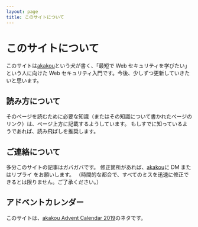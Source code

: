 ```yaml
---
layout: page
title: このサイトについて
---
```


# このサイトについて

このサイトは[akakou](https://twitter.com/_akakou)という犬が書く、「最短で Web セキュリティを学びたい」という人に向けた Web セキュリティ入門です。今後、少しずつ更新していきたいと思います。

## 読み方について

そのページを読むために必要な知識（またはその知識について書かれたページのリンク）は、ページ上方に記載するようしています。
もしすでに知っているようであれば、読み飛ばしを推奨します。

## ご連絡について

多分このサイトの記事はガバガバです。
修正箇所があれば、[akakou](https://twitter.com/_akakou)に DM またはリプライ をお願いします。
（時間的な都合で、すべてのミスを迅速に修正できるとは限りません。ご了承ください。）

## アドベントカレンダー

このサイトは、[akakou Advent Calendar 2019](https://adventar.org/calendars/4723)のネタです。
